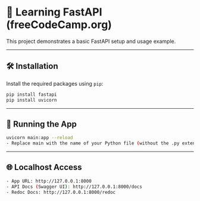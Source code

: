 # 📘 Learning FastAPI (freeCodeCamp.org)

This project demonstrates a basic FastAPI setup and usage example.

---

## 🛠️ Installation

Install the required packages using `pip`:

```bash
pip install fastapi
pip install uvicorn
```

---


## 🚀 Running the App

```bash
uvicorn main:app --reload
- Replace main with the name of your Python file (without the .py extension) if different.
```


---

## 🌐 Localhost Access

```bash
- App URL: http://127.0.0.1:8000
- API Docs (Swagger UI): http://127.0.0.1:8000/docs
- Redoc Docs: http://127.0.0.1:8000/redoc
```
